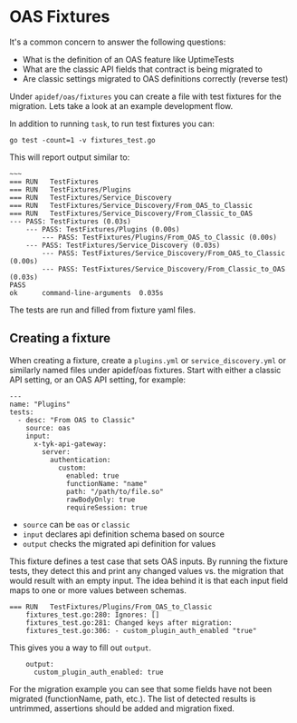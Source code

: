 # OAS Fixtures

It's a common concern to answer the following questions:

- What is the definition of an OAS feature like UptimeTests
- What are the classic API fields that contract is being migrated to
- Are classic settings migrated to OAS definitions correctly (reverse test)

Under `apidef/oas/fixtures` you can create a file with test fixtures for the migration. Lets take a look at an example development flow.

In addition to running `task`, to run test fixtures you can:

```
go test -count=1 -v fixtures_test.go
```

This will report output similar to:

```
~~~
=== RUN   TestFixtures
=== RUN   TestFixtures/Plugins
=== RUN   TestFixtures/Service_Discovery
=== RUN   TestFixtures/Service_Discovery/From_OAS_to_Classic
=== RUN   TestFixtures/Service_Discovery/From_Classic_to_OAS
--- PASS: TestFixtures (0.03s)
    --- PASS: TestFixtures/Plugins (0.00s)
        --- PASS: TestFixtures/Plugins/From_OAS_to_Classic (0.00s)
    --- PASS: TestFixtures/Service_Discovery (0.03s)
        --- PASS: TestFixtures/Service_Discovery/From_OAS_to_Classic (0.00s)
        --- PASS: TestFixtures/Service_Discovery/From_Classic_to_OAS (0.03s)
PASS
ok  	command-line-arguments	0.035s
```

The tests are run and filled from fixture yaml files.

## Creating a fixture

When creating a fixture, create a `plugins.yml` or `service_discovery.yml` or similarly named files under apidef/oas fixtures. Start with either a classic API setting, or an OAS API setting, for example:

```
---
name: "Plugins"
tests:
  - desc: "From OAS to Classic"
    source: oas
    input:
      x-tyk-api-gateway:
        server:
          authentication:
            custom:
              enabled: true
              functionName: "name"
              path: "/path/to/file.so"
              rawBodyOnly: true
              requireSession: true
```

- `source` can be `oas` or `classic`
- `input` declares api definition schema based on source
- `output` checks the migrated api definition for values

This fixture defines a test case that sets OAS inputs. By running the fixture tests, they detect this and print any changed values vs. the migration that would result with an empty input. The idea behind it is that each input field maps to one or more values between schemas.

```
=== RUN   TestFixtures/Plugins/From_OAS_to_Classic
    fixtures_test.go:280: Ignores: []
    fixtures_test.go:281: Changed keys after migration:
    fixtures_test.go:306: - custom_plugin_auth_enabled "true"
```

This gives you a way to fill out `output`.

```
    output:
      custom_plugin_auth_enabled: true
```

For the migration example you can see that some fields have not been migrated (functionName, path, etc.). The list of detected results is untrimmed, assertions should be added and migration fixed.
